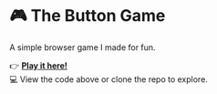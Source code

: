 # 🎮 The Button Game

A simple browser game I made for fun.

👉 **[Play it here!](https://notnavv.github.io/ButtonGame/)**  
💻 View the code above or clone the repo to explore.
